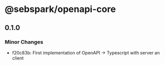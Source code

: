 # @sebspark/openapi-core

## 0.1.0

### Minor Changes

- f20c83b: First implementation of OpenAPI -> Typescript with server an client
